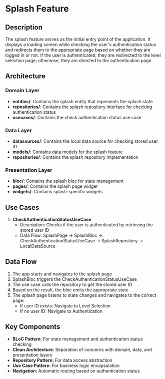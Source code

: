# Splash Feature

## Description
The splash feature serves as the initial entry point of the application. It displays a loading screen while checking the user's authentication status and redirects them to the appropriate page based on whether they are logged in or not. If the user is authenticated, they are redirected to the level selection page; otherwise, they are directed to the authentication page.

## Architecture

### Domain Layer
- **entities/**: Contains the splash entity that represents the splash state
- **repositories/**: Contains the splash repository interface for checking authentication status
- **usecases/**: Contains the check authentication status use case

### Data Layer
- **datasources/**: Contains the local data source for checking stored user ID
- **models/**: Contains data models for the splash feature
- **repositories/**: Contains the splash repository implementation

### Presentation Layer
- **bloc/**: Contains the splash bloc for state management
- **pages/**: Contains the splash page widget
- **widgets/**: Contains splash-specific widgets

## Use Cases
1. **CheckAuthenticationStatusUseCase**
   - Description: Checks if the user is authenticated by retrieving the stored user ID
   - Data Flow: SplashPage -> SplashBloc -> CheckAuthenticationStatusUseCase -> SplashRepository -> LocalDataSource

## Data Flow
1. The app starts and navigates to the splash page
2. SplashBloc triggers the CheckAuthenticationStatusUseCase
3. The use case calls the repository to get the stored user ID
4. Based on the result, the bloc emits the appropriate state
5. The splash page listens to state changes and navigates to the correct page:
   - If user ID exists: Navigate to Level Selection
   - If no user ID: Navigate to Authentication

## Key Components
- **BLoC Pattern**: For state management and authentication status checking
- **Clean Architecture**: Separation of concerns with domain, data, and presentation layers
- **Repository Pattern**: For data access abstraction
- **Use Case Pattern**: For business logic encapsulation
- **Navigation**: Automatic routing based on authentication status 